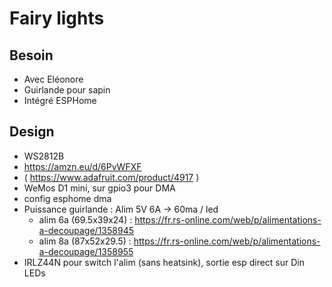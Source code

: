 # Fairy lights

## Besoin

- Avec Eléonore
- Guirlande pour sapin
- Intégré ESPHome

## Design

- WS2812B
- https://amzn.eu/d/6PvWFXF
- ( https://www.adafruit.com/product/4917 )
- WeMos D1 mini, sur gpio3 pour DMA
- config esphome dma
- Puissance guirlande : Alim 5V 6A -> 60ma / led
  - alim 6a (69.5x39x24) : https://fr.rs-online.com/web/p/alimentations-a-decoupage/1358945
  - alim 8a (87x52x29.5) : https://fr.rs-online.com/web/p/alimentations-a-decoupage/1358955
- IRLZ44N pour switch l'alim (sans heatsink), sortie esp direct sur Din LEDs 